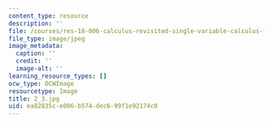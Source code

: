 ```yaml
---
content_type: resource
description: ''
file: /courses/res-18-006-calculus-revisited-single-variable-calculus-fall-2010/ea82835ce006b574dec699f1e92174c0_2_3.jpg
file_type: image/jpeg
image_metadata:
  caption: ''
  credit: ''
  image-alt: ''
learning_resource_types: []
ocw_type: OCWImage
resourcetype: Image
title: 2_3.jpg
uid: ea82835c-e006-b574-dec6-99f1e92174c0
---
```

